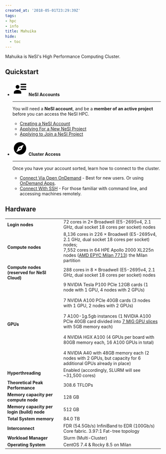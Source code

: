 ```yaml
---
created_at: '2018-05-01T23:29:39Z'
tags:
- hpc
- info
title: Mahuika
hide:
  - toc
---
```


Mahuika is NeSI's High Performance Computing Cluster.

## Quickstart

<div class="grid cards" markdown>

-   ![](../../assets/icons/material/account-details.svg) __NeSI Accounts__

    ---

    You will need a __NeSI account__, and be a __member of an active project__ before you can access the NeSI HPC.

    - [Creating a NeSI Account](Creating_a_NeSI_Account_Profile.md)
    - [Applying For a New NeSI Project](Applying_for_a_new_NeSI_project.md)
    - [Applying to Join a NeSI Project](Applying_to_join_an_existing_NeSI_project.md)

-   ![](../../assets/icons/material/compass.svg) __Cluster Access__

    ---
    Once you have your account sorted, learn how to connect to the cluster.

    - [Connect Via Open OnDemand](../Open_OnDemand/index.md) - Best for new users. Or using [OnDemand Apps]().
    - [Connect With SSH](Terminal_Setup/index.md) - For those familiar with command line, and accessing machines remotely.

</div>

## Hardware

|     |     |
| --- | --- |
| __Login nodes__ | 72 cores in 2× Broadwell (E5-2695v4, 2.1 GHz, dual socket 18 cores per socket) nodes |
| __Compute nodes__ | 8,136 cores in 226 × Broadwell (E5-2695v4, 2.1 GHz, dual socket 18 cores per socket) nodes;<br>7,552 cores in 64 HPE Apollo 2000 XL225n nodes ([AMD EPYC Milan 7713](https://www.amd.com/en/products/cpu/amd-epyc-7713)) the Milan partition |
| __Compute nodes (reserved for NeSI Cloud)  <br>__ | 288 cores in 8 × Broadwell (E5-2695v4, 2.1 GHz, dual socket 18 cores per socket) nodes |
| __GPUs__ | 9 NVIDIA Tesla P100 PCIe 12GB cards (1 node with 1 GPU, 4 nodes with 2 GPUs)<br><br>7 NVIDIA A100 PCIe 40GB cards (3 nodes with 1 GPU, 2 nodes with 2 GPUs) <br><br>7 A100-1g.5gb instances (1 NVIDIA A100 PCIe 40GB card divided into [7 MIG GPU slices](https://www.nvidia.com/en-us/technologies/multi-instance-gpu/) with 5GB memory each)<br><br>4 NVIDIA HGX A100 (4 GPUs per board with 80GB memory each, 16 A100 GPUs in total)<br><br>4 NVIDIA A40 with 48GB memory each (2 nodes with 2 GPUs, but capacity for 6 additional GPUs already in place)|
| __Hyperthreading__ | Enabled (accordingly, SLURM will see ~31,500 cores) |
| __Theoretical Peak Performance__ | 308.6 TFLOPs |
| __Memory capacity per compute node__ | 128 GB |
| __Memory capacity per login (build) node__ | 512 GB |
| __Total System memory__ | 84.0 TB |
| __Interconnect__ | FDR (54.5Gb/s) InfiniBand to EDR (100Gb/s) Core fabric. 3.97:1 Fat-tree topology |
| __Workload Manager__ | Slurm (Multi-Cluster) |
| __Operating System__ | CentOS 7.4 & Rocky 8.5 on Milan |
